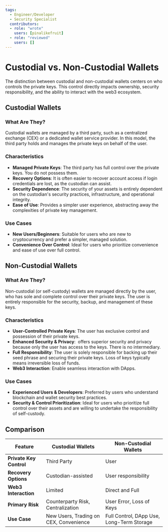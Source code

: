 ```yaml
---
tags:
  - Engineer/Developer
  - Security Specialist
  contributors:
  - role: "wrote"
    users: [pinalikefruit]
  - role: "reviewed"
    users: [] 
---
```


# Custodial vs. Non-Custodial Wallets

The distinction between custodial and non-custodial wallets centers on who controls the private keys. This control directly impacts ownership, security responsibility, and the ability to interact with the web3 ecosystem.

## Custodial Wallets

### What Are They?

Custodial wallets are managed by a third party, such as a centralized exchange (CEX) or a dedicated wallet service provider. In this model, the third party holds and manages the private keys on behalf of the user. 

### Characteristics

- **Managed Private Keys**: The third party has full control over the private keys. You do not possess them.
- **Recovery Options**:  It is often easier to recover account access if login credentials are lost, as the custodian can assist.
- **Security Dependence**: The security of your assets is entirely dependent on the custodian's security practices, infrastructure, and operational integrity.
- **Ease of Use**: Provides a simpler user experience, abstracting away the complexities of private key management.

### Use Cases

- **New Users/Beginners**: Suitable for users who are new to cryptocurrency and prefer a simpler, managed solution.
- **Convenience Over Control**:  Ideal for users who prioritize convenience and ease of use over full control.

## Non-Custodial Wallets

### What Are They?

Non-custodial (or  self-custody) wallets are managed directly by the user, who has sole and complete control over their private keys. The user is entirely responsible for the security, backup, and management of these keys.

### Characteristics

- **User-Controlled Private Keys**: The user has exclusive control and possession of their private keys.
- **Enhanced Security & Privacy**:  offers superior security and privacy because only the user has access to the keys. There is no intermediary.
- **Full Responsibility**: The user is solely responsible for backing up their seed phrase and securing their private keys. Loss of keys typically means irreversible loss of funds.
- **Web3 Interaction**: Enable seamless interaction with DApps.

### Use Cases
- **Experienced Users & Developers**: Preferred by users who understand blockchain and wallet security best practices.
- **Security & Control Prioritization**: Ideal for users who prioritize full control over their assets and are willing to undertake the responsibility of self-custody.

## Comparison

| **Feature**                 | **Custodial Wallets**                      | **Non-Custodial Wallets**                   |
| --------------------------- | ------------------------------------------ | ------------------------------------------- |
| **Private Key Control**     | Third Party                                | User                                        |
| **Recovery Options**        | Custodian-assisted                         | User responsibility                         |
| **Web3 Interaction**        | Limited                                    | Direct and Full                             |
| **Primary Risk**            | Counterparty Risk, Centralization          | User Error, Loss of Keys                    |
| **Use Case**                | New Users, Trading on CEX, Convenience     | Full Control, DApp Use, Long-Term Storage   |